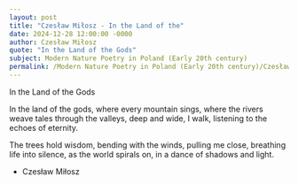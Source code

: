 ```yaml
---
layout: post
title: "Czesław Miłosz - In the Land of the"
date: 2024-12-28 12:00:00 -0000
author: Czesław Miłosz
quote: "In the Land of the Gods"
subject: Modern Nature Poetry in Poland (Early 20th century)
permalink: /Modern Nature Poetry in Poland (Early 20th century)/Czesław Miłosz/Czesław Miłosz - In the Land of the
---
```


In the Land of the Gods

In the land of the gods,
where every mountain sings,
where the rivers weave tales
through the valleys, deep and wide,
I walk,
listening to the echoes of eternity.

The trees hold wisdom,
bending with the winds,
pulling me close,
breathing life into silence,
as the world spirals on,
in a dance of shadows and light.

- Czesław Miłosz
